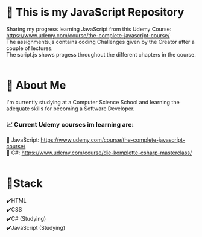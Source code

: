 # :speech_balloon: This is my JavaScript Repository
 Sharing my progress learning JavaScript from this Udemy Course: <br/>https://www.udemy.com/course/the-complete-javascript-course/<br/>
 The assignments.js contains coding Challenges given by the Creator after a couple of lectures.<br/> 
 The script.js shows progess throughout the different chapters in the course.<br/><br/>
# :seedling: About Me
I'm currently studying at a Computer Science School and learning the adequate skills for becoming a Software Developer.<br/>
### :chart_with_upwards_trend: Current Udemy courses im learning are:<br/>
:mag_right: JavaScript: https://www.udemy.com/course/the-complete-javascript-course/<br/>
:mag_right: C#:         https://www.udemy.com/course/die-komplette-csharp-masterclass/<br/><br/>
# :bookmark_tabs:Stack<br/>
:heavy_check_mark:HTML<br/>
:heavy_check_mark:CSS<br/>
:heavy_check_mark:C# (Studying)<br/>
:heavy_check_mark:JavaScript (Studying)
